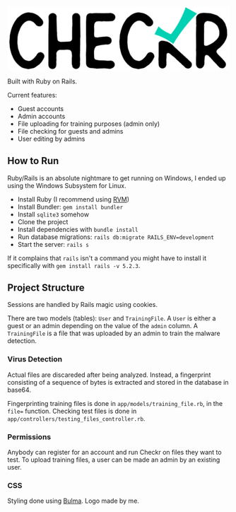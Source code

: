 ![Checkr](./checkr-logo-sm.png)

Built with Ruby on Rails.

Current features:

* Guest accounts
* Admin accounts
* File uploading for training purposes (admin only)
* File checking for guests and admins
* User editing by admins

## How to Run

Ruby/Rails is an absolute nightmare to get running on Windows, I ended up using the Windows Subsystem for Linux.

* Install Ruby (I recommend using [RVM](https://rvm.io/))
* Install Bundler: `gem install bundler`
* Install `sqlite3` somehow
* Clone the project
* Install dependencies with `bundle install`
* Run database migrations: `rails db:migrate RAILS_ENV=development`
* Start the server: `rails s`

If it complains that `rails` isn't a command you might have to install it specifically with `gem install rails -v 5.2.3`.

## Project Structure

Sessions are handled by Rails magic using cookies.

There are two models (tables): `User` and `TrainingFile`. A `User` is either a guest or an admin depending on the value of the `admin` column. A `TrainingFile` is a file that was uploaded by an admin to train the malware detection.

### Virus Detection

Actual files are discareded after being analyzed. Instead, a fingerprint consisting of a sequence of bytes is extracted and stored in the database in base64.

Fingerprinting training files is done in `app/models/training_file.rb`, in the `file=` function. Checking test files is done in `app/controllers/testing_files_controller.rb`.

### Permissions

Anybody can register for an account and run Checkr on files they want to test. To upload training files, a user can be made an admin by an existing user.

### CSS

Styling done using [Bulma](https://bulma.io/). Logo made by me.